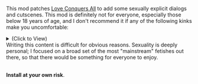 This mod patches <a href="https://github.com/LCA-EET/LCA">Love Conquers All</a> to add some sexually explicit dialogs and cutscenes. This mod is definitely not for everyone, especially those below 18 years of age, and I don't recommend it if any of the following kinks make you uncomfortable:
<details>
<summary>(Click to View)</summary>
<br>
- Bondage / BDSM<br>
- Cuckolding<br>
- Dominance<br>
- Erotic Asphyxiation<br>
- Exhibitionism<br>
- Foot Fetishism<br>
- Humiliation<br>
- Masochism<br>
- Oral Stimulation<br>
- Quirofilia<br>
</details>
Writing this content is difficult for obvious reasons. Sexuality is deeply personal; I focused on a broad set of the most "mainstream" fetishes out there, so that there would be something for everyone to enjoy.<br><br>

**Install at your own risk**.
